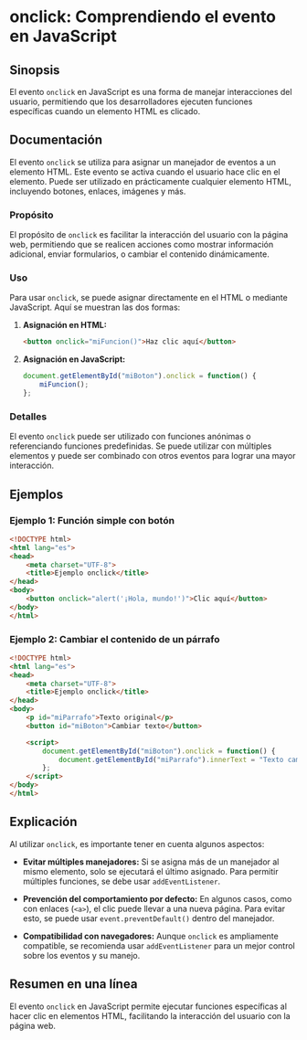 <!--
Meta Description: # onclick: Comprendiendo el evento en JavaScript ## Sinopsis El evento `onclick` en JavaScript es una forma de manejar interacciones del usuario, perm...
Meta Keywords: onclick, html, con, puede, evento
-->

# onclick: Comprendiendo el evento en JavaScript

## Sinopsis
El evento `onclick` en JavaScript es una forma de manejar interacciones del usuario, permitiendo que los desarrolladores ejecuten funciones específicas cuando un elemento HTML es clicado.

## Documentación
El evento `onclick` se utiliza para asignar un manejador de eventos a un elemento HTML. Este evento se activa cuando el usuario hace clic en el elemento. Puede ser utilizado en prácticamente cualquier elemento HTML, incluyendo botones, enlaces, imágenes y más.

### Propósito
El propósito de `onclick` es facilitar la interacción del usuario con la página web, permitiendo que se realicen acciones como mostrar información adicional, enviar formularios, o cambiar el contenido dinámicamente.

### Uso
Para usar `onclick`, se puede asignar directamente en el HTML o mediante JavaScript. Aquí se muestran las dos formas:

1. **Asignación en HTML:**
   ```html
   <button onclick="miFuncion()">Haz clic aquí</button>
   ```

2. **Asignación en JavaScript:**
   ```javascript
   document.getElementById("miBoton").onclick = function() {
       miFuncion();
   };
   ```

### Detalles
El evento `onclick` puede ser utilizado con funciones anónimas o referenciando funciones predefinidas. Se puede utilizar con múltiples elementos y puede ser combinado con otros eventos para lograr una mayor interacción.

## Ejemplos
### Ejemplo 1: Función simple con botón
```html
<!DOCTYPE html>
<html lang="es">
<head>
    <meta charset="UTF-8">
    <title>Ejemplo onclick</title>
</head>
<body>
    <button onclick="alert('¡Hola, mundo!')">Clic aquí</button>
</body>
</html>
```

### Ejemplo 2: Cambiar el contenido de un párrafo
```html
<!DOCTYPE html>
<html lang="es">
<head>
    <meta charset="UTF-8">
    <title>Ejemplo onclick</title>
</head>
<body>
    <p id="miParrafo">Texto original</p>
    <button id="miBoton">Cambiar texto</button>

    <script>
        document.getElementById("miBoton").onclick = function() {
            document.getElementById("miParrafo").innerText = "Texto cambiado!";
        };
    </script>
</body>
</html>
```

## Explicación
Al utilizar `onclick`, es importante tener en cuenta algunos aspectos:

- **Evitar múltiples manejadores:** Si se asigna más de un manejador al mismo elemento, solo se ejecutará el último asignado. Para permitir múltiples funciones, se debe usar `addEventListener`.
  
- **Prevención del comportamiento por defecto:** En algunos casos, como con enlaces (`<a>`), el clic puede llevar a una nueva página. Para evitar esto, se puede usar `event.preventDefault()` dentro del manejador.

- **Compatibilidad con navegadores:** Aunque `onclick` es ampliamente compatible, se recomienda usar `addEventListener` para un mejor control sobre los eventos y su manejo.

## Resumen en una línea
El evento `onclick` en JavaScript permite ejecutar funciones específicas al hacer clic en elementos HTML, facilitando la interacción del usuario con la página web.